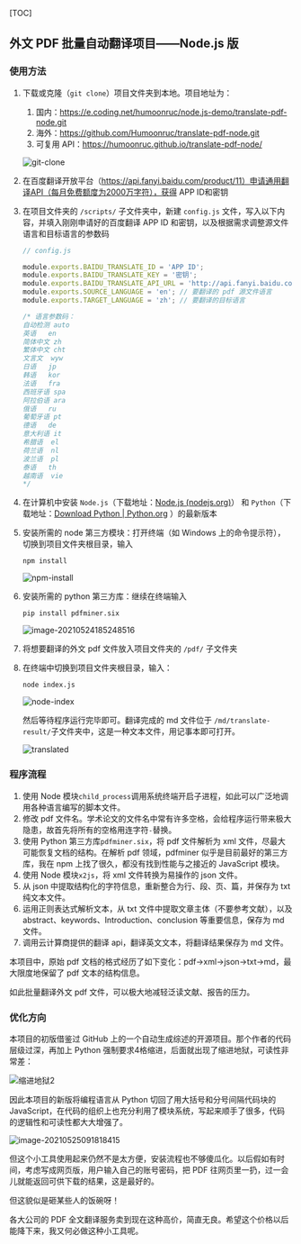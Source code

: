 

[TOC]

## 外文 PDF 批量自动翻译项目——Node.js 版



### 使用方法

1. 下载或克隆（`git clone`）项目文件夹到本地。项目地址为：

   1. 国内：https://e.coding.net/humoonruc/node.js-demo/translate-pdf-node.git
   2. 海外：https://github.com/Humoonruc/translate-pdf-node.git
   3. 可复用 API：https://humoonruc.github.io/translate-pdf-node/

   ![git-clone](http://humoon-image-hosting-service.oss-cn-beijing.aliyuncs.com/img/typora/JavaScript/git-clone.gif)

2. 在百度翻译开放平台（https://api.fanyi.baidu.com/product/11）申请通用翻译API（每月免费额度为2000万字符），获得 APP ID和密钥

3. 在项目文件夹的 `/scripts/` 子文件夹中，新建 `config.js` 文件，写入以下内容，并填入刚刚申请好的百度翻译 APP ID 和密钥，以及根据需求调整源文件语言和目标语言的参数码

   ```js
   // config.js
   
   module.exports.BAIDU_TRANSLATE_ID = 'APP ID';
   module.exports.BAIDU_TRANSLATE_KEY = '密钥';
   module.exports.BAIDU_TRANSLATE_API_URL = 'http://api.fanyi.baidu.com/api/trans/vip/translate';
   module.exports.SOURCE_LANGUAGE = 'en'; // 要翻译的 pdf 源文件语言
   module.exports.TARGET_LANGUAGE = 'zh'; // 要翻译的目标语言
   
   /* 语言参数码：
   自动检测	auto
   英语	en
   简体中文	zh
   繁体中文	cht
   文言文	wyw
   日语	jp
   韩语	kor
   法语	fra
   西班牙语	spa
   阿拉伯语	ara
   俄语	ru
   葡萄牙语	pt
   德语	de
   意大利语	it
   希腊语	el
   荷兰语	nl
   波兰语	pl
   泰语	th
   越南语	vie
   */
   ```

4. 在计算机中安装 `Node.js`（下载地址：[Node.js (nodejs.org)](https://nodejs.org/en/)） 和 `Python`（下载地址：[Download Python | Python.org](https://www.python.org/downloads/) ）的最新版本

5. 安装所需的 node 第三方模块：打开终端（如 Windows 上的命令提示符），切换到项目文件夹根目录，输入

   ```shell
   npm install
   ```

   ![npm-install](http://humoon-image-hosting-service.oss-cn-beijing.aliyuncs.com/img/typora/JavaScript/npm-install.gif)

6. 安装所需的 python 第三方库：继续在终端输入

   ```shell
   pip install pdfminer.six
   ```

   ![image-20210524185248516](http://humoon-image-hosting-service.oss-cn-beijing.aliyuncs.com/img/typora/JavaScript/image-20210524185248516.png)

7. 将想要翻译的外文 pdf 文件放入项目文件夹的 `/pdf/` 子文件夹

8. 在终端中切换到项目文件夹根目录，输入：

   ```shell
   node index.js
   ```

   ![node-index](http://humoon-image-hosting-service.oss-cn-beijing.aliyuncs.com/img/typora/JavaScript/node-index.gif)
   
   然后等待程序运行完毕即可。翻译完成的 md 文件位于 `/md/translate-result/`子文件夹中，这是一种文本文件，用记事本即可打开。
   
   ![translated](http://humoon-image-hosting-service.oss-cn-beijing.aliyuncs.com/img/typora/JavaScript/translated.gif)

### 程序流程

1. 使用 Node 模块`child_process`调用系统终端开启子进程，如此可以广泛地调用各种语言编写的脚本文件。
2. 修改 pdf 文件名。学术论文的文件名中常有许多空格，会给程序运行带来极大隐患，故首先将所有的空格用连字符`-`替换。
3. 使用 Python 第三方库`pdfminer.six`，将 pdf 文件解析为 xml 文件，尽最大可能恢复文档的结构。在解析 pdf 领域，pdfminer 似乎是目前最好的第三方库，我在 npm 上找了很久，都没有找到性能与之接近的 JavaScript 模块。
4. 使用 Node 模块`x2js`，将 xml 文件转换为易操作的 json 文件。
5. 从 json 中提取结构化的字符信息，重新整合为行、段、页、篇，并保存为 txt 纯文本文件。
6. 运用正则表达式解析文本，从 txt 文件中提取文章主体（不要参考文献），以及 abstract、keywords、Introduction、conclusion 等重要信息，保存为 md 文件。
7. 调用云计算商提供的翻译 api，翻译英文文本，将翻译结果保存为 md 文件。

本项目中，原始 pdf 文档的格式经历了如下变化：pdf->xml->json->txt->md，最大限度地保留了 pdf 文本的结构信息。

如此批量翻译外文 pdf 文件，可以极大地减轻泛读文献、报告的压力。

### 优化方向

本项目的初版借鉴过 GitHub 上的一个自动生成综述的开源项目。那个作者的代码层级过深，再加上 Python 强制要求4格缩进，后面就出现了缩进地狱，可读性非常差：

![缩进地狱2](http://humoon-image-hosting-service.oss-cn-beijing.aliyuncs.com/img/typora/JavaScript/缩进地狱2.png)

因此本项目的新版将编程语言从 Python 切回了用大括号和分号间隔代码块的 JavaScript，在代码的组织上也充分利用了模块系统，写起来顺手了很多，代码的逻辑性和可读性都大大增强了。

![image-20210525091818415](http://humoon-image-hosting-service.oss-cn-beijing.aliyuncs.com/img/typora/JavaScript/image-20210525091818415.png)

但这个小工具使用起来仍然不是太方便，安装流程也不够傻瓜化。以后假如有时间，考虑写成网页版，用户输入自己的账号密码，把 PDF 往网页里一扔，过一会儿就能返回可供下载的结果，这是最好的。

但这貌似是砸某些人的饭碗呀！

各大公司的 PDF 全文翻译服务卖到现在这种高价，简直无良。希望这个价格以后能降下来，我又何必做这种小工具呢。

